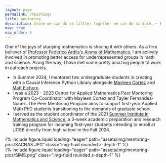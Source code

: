 ```yaml
---
layout: page
permalink: /teaching/
title: mentoring
description: Alone we can do so little; together we can do so much. ~ Hellen Keller
nav: true
nav_order: 6
---
```


One of the joys of studying mathematics is sharing it with others. As a firm believer of [Professor Federico Ardila's Aioms of Mathematics](https://fardila.com/), I am actively involved in promoting better access for underrepresented groups in math and science. Along the way, I have met some pretty amazing people to work in outreach projects. 

* In Summer 2024, I mentored two undergraduate students in creating with a Causal Inference Python Library alongside [Mayleen Cortez](https://www.mayleencortez.com/) and [Matt Eichorn](https://maeichho.github.io/).
* I was a 2023 - 2023 Center for Applied Mathematics Peer Mentoring Program Co-Coordinator with Mayleen Cortez and Tayler Fernandez-Nunez. The Peer Mentoring Program aims to support first-year Applied Math PhD students transitioning to the demands of graduate school. 
* I served as the student coordinator of the 2021 [Summer Institute in Mathematics and Science](https://sims.csep.ucsb.edu/), a 3-week academic preparation and research training program for incoming first-year students intending to enroll at UCSB directly from high school in the Fall 2024.
<div class="row mt-3">
    <div class="col-sm mt-3 mt-md-0">
        {% include figure.liquid loading="eager" path="assets/img/mentoring-pics/SACNAS.JPG" class="img-fluid rounded z-depth-1" %}
    </div>
    <div class="col-sm mt-3 mt-md-0">
        {% include figure.liquid loading="eager" path="assets/img/mentoring-pics/SIMS.png" class="img-fluid rounded z-depth-1" %}
    </div>
</div>
<div class="caption">
</div>

